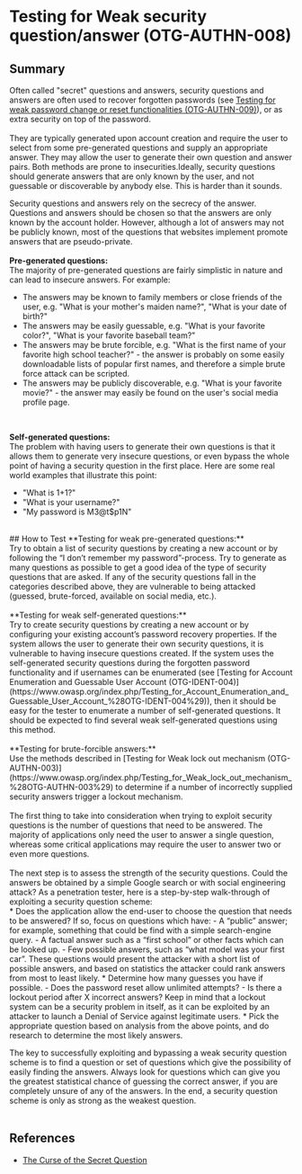 # Testing for Weak security question/answer (OTG-AUTHN-008)



## Summary
Often called "secret" questions and answers, security questions and answers are often used to recover forgotten passwords (see [Testing for weak password change or reset functionalities (OTG-AUTHN-009)](https://www.owasp.org/index.php/Testing_for_weak_password_change_or_reset_functionalities_%28OTG-AUTHN-009%29)), or as extra security on top of the password.
<br>
<br>
They are typically generated upon account creation and require the user to select from some pre-generated questions and supply an appropriate answer. They may allow the user to generate their own question and answer pairs. Both methods are prone to insecurities.Ideally, security questions should generate answers that are only known by the user, and not guessable or discoverable by anybody else. This is harder than it sounds.
<br>

Security questions and answers rely on the secrecy of the answer. Questions and answers should be chosen so that the answers are only known by the account holder. However, although a lot of answers may not be publicly known, most of the questions that websites implement promote answers that are pseudo-private.
<br><br>
**Pre-generated questions:**
<br>
The majority of pre-generated questions are fairly simplistic in nature and can lead to insecure answers. For example:
* The answers may be known to family members or close friends of the user, e.g. "What is your mother's maiden name?", "What is your date of birth?"
* The answers may be easily guessable, e.g. "What is your favorite color?", "What is your favorite baseball team?"
* The answers may be brute forcible, e.g. "What is the first name of your favorite high school teacher?" - the answer is probably on some easily downloadable lists of popular first names, and therefore a simple brute force attack can be scripted.
* The answers may be publicly discoverable, e.g. "What is your favorite movie?" - the answer may easily be found on the user's social media profile page.
<br>

**Self-generated questions:**
<br>
The problem with having users to generate their own questions is that it allows them to generate very insecure questions, or even bypass the whole point of having a security question in the first place. Here are some real world examples that illustrate this point:
<br>
* "What is 1+1?"
* "What is your username?"
* "My password is M3@t$p1N"

<br>
## How to Test
**Testing for weak pre-generated questions:**
<br>
Try to obtain a list of security questions by creating a new account or by following the “I don’t remember my password”-process. Try to generate as many questions as possible to get a good idea of the type of security questions that are asked. If any of the security questions fall in the categories described above, they are vulnerable to being attacked (guessed, brute-forced, available on social media, etc.).
<br><br>
**Testing for weak self-generated questions:**
<br>
Try to create security questions by creating a new account or by configuring your existing account’s password recovery properties. If the system allows the user to generate their own security questions, it is vulnerable to having insecure questions created. If the system uses the self-generated security questions during the forgotten password functionality and if usernames can be enumerated (see [Testing for Account Enumeration and Guessable User Account (OTG-IDENT-004)](https://www.owasp.org/index.php/Testing_for_Account_Enumeration_and_Guessable_User_Account_%28OTG-IDENT-004%29)), then it should be easy for the tester to enumerate a number of self-generated questions. It should be expected to find several weak self-generated questions using this method.
<br><br>
**Testing for brute-forcible answers:**
<br>
Use the methods described in [Testing for Weak lock out mechanism (OTG-AUTHN-003)](https://www.owasp.org/index.php/Testing_for_Weak_lock_out_mechanism_%28OTG-AUTHN-003%29) to determine if a number of incorrectly supplied security answers trigger a lockout mechanism.
<br><br>
The first thing to take into consideration when trying to exploit security questions is the number of questions that need to be answered. The majority of applications only need the user to answer a single question, whereas some critical applications may require the user to answer two or even more questions.
<br>
<br>
The next step is to assess the strength of the security questions. Could the answers be obtained by a simple Google search or with social engineering attack? As a penetration tester, here is a step-by-step walk-through of exploiting a security question scheme:
<br>
* Does the application allow the end-user to choose the question that needs to be answered? If so, focus on questions which have:
	- A “public” answer; for example, something that could be find with a simple search-engine query.
	- A factual answer such as a “first school” or other facts which can be looked up.
	- Few possible answers, such as “what model was your first car”. These questions would present the attacker with a short list of possible answers, and based on statistics the attacker could rank answers from most to least likely.
* Determine how many guesses you have if possible.
	- Does the password reset allow unlimited attempts?
	- Is there a lockout period after X incorrect answers? Keep in mind that a lockout system can be a security problem in itself, as it can be exploited by an attacker to launch a Denial of Service against legitimate users.
* Pick the appropriate question based on analysis from the above points, and do research to determine the most likely answers.
<br>

The key to successfully exploiting and bypassing a weak security question scheme is to find a question or set of questions which give the possibility of easily finding the answers. Always look for questions which can give you the greatest statistical chance of guessing the correct answer, if you are completely unsure of any of the answers. In the end, a security question scheme is only as strong as the weakest question.
<br><br>
## References
* [The Curse of the Secret Question](http://www.schneier.com/essay-081.html)
<br>
